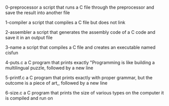 0-preprocessor
a script that runs a C file through the preprocessor and save the result into another file

1-compiler
a script that compiles a C file but does not link

2-assembler
 a script that generates the assembly code of a C code and save it in an output file

3-name
 a script that compiles a C file and creates an executable named cisfun

4-puts.c
 a C program that prints exactly "Programming is like building a multilingual puzzle, followed by a new line

5-printf.c
 a C program that prints exactly with proper grammar, but the outcome is a piece of art,, followed by a new line

6-size.c
a C program that prints the size of various types on the computer it is compiled and run on
